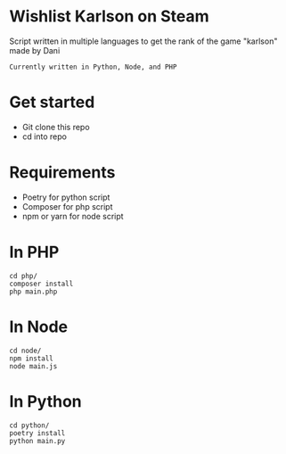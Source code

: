 # Wishlist Karlson on Steam
Script written in multiple languages to get the rank of the game "karlson" made by Dani

`Currently written in Python, Node, and PHP`

# Get started
- Git clone this repo
- cd into repo

# Requirements
- Poetry for python script
- Composer for php script
- npm or yarn for node script

# In PHP
```
cd php/
composer install
php main.php
```

# In Node
```
cd node/
npm install
node main.js
```

# In Python
```
cd python/
poetry install
python main.py
```

